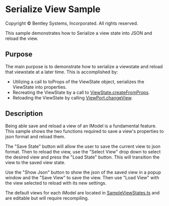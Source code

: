 # Serialize View Sample

Copyright © Bentley Systems, Incorporated. All rights reserved.

This sample demonstrates how to Serialize a view state into JSON and reload the view.

## Purpose

The main purpose is to demonstrate how to serialize a viewstate and reload that viewstate at a later time. This is accomplished by:

- Utilizing a call to toProps of the ViewState object, serializes the ViewState into properties.
- Recreating the ViewState by a call to [ViewState.createFromProps](https://www.itwinjs.org/reference/imodeljs-frontend/views/viewstate/createfrompropsstatic/).
- Reloading the ViewState by calling [ViewPort.changeView](https://www.itwinjs.org/reference/imodeljs-frontend/views/viewport/changeview/?term=changeview).

## Description

Being able save and reload a view of an IModel is a fundamental feature. This sample shows the two functions required to save a view's properties to json format and reload them.

The "Save State" button will allow the user to save the current view to json format. Then to reload the view, use the "Select View" drop down to select the desired view and press the "Load State" button. This will transition the view to the saved view state.

Use the "Show Json" button to show the json of the saved view in a popup window and the "Save View" to save the view. Then use "Load View" with the view selected to reload with its new settings.

The default views for each iModel are located in [SampleViewStates.ts](./SampleViewStates.ts) and are editable but will require recompiling.
